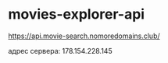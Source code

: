 # movies-explorer-api

https://api.movie-search.nomoredomains.club/

адрес сервера:   178.154.228.145
